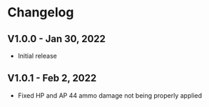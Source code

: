 # Changelog

## V1.0.0 - Jan 30, 2022
- Initial release

## V1.0.1 - Feb 2, 2022
- Fixed HP and AP 44 ammo damage not being properly applied